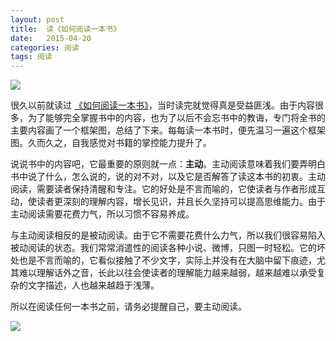 ```yaml
---
layout: post
title:  读《如何阅读一本书》
date:   2015-04-20
categories: 阅读
tags: 阅读
---
```


![](https://harmonyhu.github.io/img/read_a_book2.jpg)

很久以前就读过
[《如何阅读一本书》](https://github.com/HarmonyHu/harmonyhu.github.io/raw/master/_posts/books/如何阅读一本书.epub)，当时读完就觉得真是受益匪浅。由于内容很多，为了能够完全掌握书中的内容，也为了以后不会忘书中的教诲，专门将全书的主要内容画了一个框架图，总结了下来。每每读一本书时，便先温习一遍这个框架图。久而久之，自我感觉对书籍的掌控能力提升了。

<!--more-->

说说书中的内容吧，它最重要的原则就一点：**主动**。主动阅读意味着我们要弄明白书中说了什么，怎么说的，说的对不对，以及它是否解答了读这本书的初衷。主动阅读，需要读者保持清醒和专注。它的好处是不言而喻的，它使读者与作者形成互动，使读者更深刻的理解内容，增长见识，并且长久坚持可以提高思维能力。由于主动阅读需要花费力气，所以习惯不容易养成。

与主动阅读相反的是被动阅读。由于它不需要花费什么力气，所以我们很容易陷入被动阅读的状态。我们常常消遣性的阅读各种小说、微博，只图一时轻松。它的坏处也是不言而喻的，它看似接触了不少文字，实际上并没有在大脑中留下痕迹，尤其难以理解话外之音，长此以往会使读者的理解能力越来越弱，越来越难以承受复杂的文字描述，人也越来越趋于浅薄。

所以在阅读任何一本书之前，请务必提醒自己，要主动阅读。

![](https://harmonyhu.github.io/img/read_a_book.jpg)